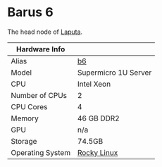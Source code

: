 
# Barus 6

The head node of [Laputa](/systems/laputa).

**Hardware Info** | |
---|---
Alias | [b6]()
Model | Supermicro 1U Server
CPU | Intel Xeon
Number of CPUs | 2
CPU Cores | 4
Memory | 46 GB DDR2
GPU | n/a
Storage | 74.5GB
Operating System | [Rocky Linux](https://rockylinux.org/)

